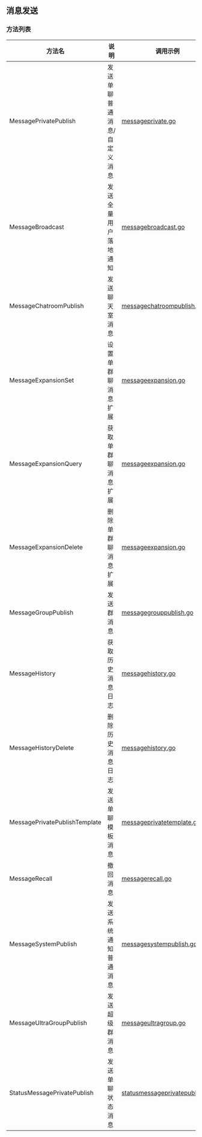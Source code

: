 ## 消息发送

### 方法列表
| 方法名                           | 说明             | 调用示例                                                               |
|-------------------------------|----------------|--------------------------------------------------------------------|
| MessagePrivatePublish         | 发送单聊普通消息/自定义消息 | [messageprivate.go](./messageprivate.go)                           |
| MessageBroadcast              | 发送全量用户落地通知     | [messagebroadcast.go](./messagebroadcast.go)                       |
| MessageChatroomPublish        | 发送聊天室消息        | [messagechatroompublish.go](./messagechatroompublish.go)           |
| MessageExpansionSet           | 设置单群聊消息扩展      | [messageexpansion.go](./messageexpansion.go)                       |
| MessageExpansionQuery         | 获取单群聊消息扩展      | [messageexpansion.go](./messageexpansion.go)                       |
| MessageExpansionDelete        | 删除单群聊消息扩展      | [messageexpansion.go](./messageexpansion.go)                       |
| MessageGroupPublish           | 发送群消息          | [messagegrouppublish.go](./messagegrouppublish.go)                 |
| MessageHistory                | 获取历史消息日志       | [messagehistory.go](./messagehistory.go)                           |
| MessageHistoryDelete          | 删除历史消息日志       | [messagehistory.go](./messagehistory.go)                           |
| MessagePrivatePublishTemplate | 发送单聊模板消息       | [messageprivatetemplate.go](./messageprivatetemplate.go)           |
| MessageRecall                 | 撤回消息           | [messagerecall.go](./messagerecall.go)                             |
| MessageSystemPublish          | 发送系统通知普通消息     | [messagesystempublish.go](./messagesystempublish.go)               |
| MessageUltraGroupPublish      | 发送超级群消息        | [messageultragroup.go](./messageultragroup.go)                     |
| StatusMessagePrivatePublish   | 发送单聊状态消息       | [statusmessageprivatepublish.go](./statusmessageprivatepublish.go) |